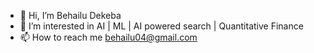 - 👋 Hi, I’m Behailu Dekeba
- 👀 I’m interested in AI | ML | AI powered search | Quantitative Finance 
- 📫 How to reach me behailu04@gmail.com

<!---
behailu04/behailu04 is a ✨ special ✨ repository because its `README.md` (this file) appears on your GitHub profile.
You can click the Preview link to take a look at your changes.
--->
